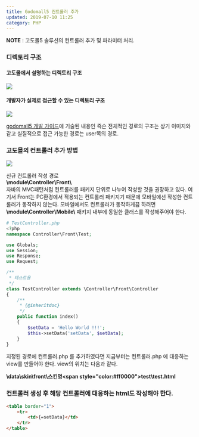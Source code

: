 ```yaml
---
title: Godomall5 컨트롤러 추가
updated: 2019-07-10 11:25
category: PHP
---
```

  
**NOTE** : 고도몰5 솔루션의 컨트롤러 추가 및 파라미터 처리.

### 디렉토리 구조
#### 고도몰에서 설명하는 디렉토리 구조
<a href="https://raw.githubusercontent.com/rlawjddbs/rlawjddbs.github.io/master/assets/common/imgs/190710/Directory.png" target="_new">![](https://raw.githubusercontent.com/rlawjddbs/rlawjddbs.github.io/master/assets/common/imgs/190710/Directory.png)</a>

#### 개발자가 실제로 접근할 수 있는 디렉토리 구조
<a href="https://raw.githubusercontent.com/rlawjddbs/rlawjddbs.github.io/master/assets/common/imgs/190710/file_architecture.png" target="_new">![](https://raw.githubusercontent.com/rlawjddbs/rlawjddbs.github.io/master/assets/common/imgs/190710/file_architecture.png)</a>

<a href="http://doc.godomall5.godomall.com/Getting_Started/Installation#page_20161108" target="_new">godomall5 개발 가이드</a>에 기술된 내용인 즉슨 전체적인 경로의 구조는 상기 이미지와 같고 실질적으로 접근 가능한 경로는 user쪽의 경로.

<div class="divider"></div>

### 고도몰의 컨트롤러 추가 방법

<a href="https://raw.githubusercontent.com/rlawjddbs/rlawjddbs.github.io/master/assets/common/imgs/190710/AddController.PNG" target="_new">![](https://raw.githubusercontent.com/rlawjddbs/rlawjddbs.github.io/master/assets/common/imgs/190710/AddController.PNG)</a>

신규 컨트롤러 작성 경로  
**&#92;module&#92;Controller&#92;Front&#92;**  
자바의 MVC패턴처럼 컨트롤러를 패키지 단위로 나누어 작성할 것을 권장하고 있다. 여기서 Front는 PC환경에서 적용되는 컨트롤러 패키지기 때문에 모바일에선 작성한 컨트롤러가 동작하지 않는다. 모바일에서도 컨트롤러가 동작하게끔 하려면 **&#92;module&#92;Controller&#92;Mobile&#92;** 패키지 내부에 동일한 클래스를 작성해주어야 한다.

```php
# TestController.php
<?php
namespace Controller\Front\Test;

use Globals;
use Session;
use Response;
use Request;

/**
 * 테스트용
 */
class TestController extends \Controller\Front\Controller
{
    /**
     * {@inheritdoc}
     */
    public function index()
    {
        $setData = 'Hello World !!!';
        $this->setData('setData', $setData);
    }
}
```
  
지정된 경로에 컨트롤러.php 를 추가하였다면 지금부터는 컨트롤러.php 에 대응하는 view를 만들어야 한다. view의 위치는 다음과 같다.

<strong>\data\skin\front\스킨명\<span style="color:#ff0000">test\test.html</span></strong>


### 컨트롤러 생성 후 해당 컨트롤러에 대응하는 html도 작성해야 한다.
```html
<table border="1">
    <tr>
        <td>{=setData}</td>
    </tr>
</table>
```

